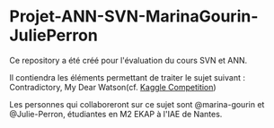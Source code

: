 # Projet-ANN-SVN-MarinaGourin-JuliePerron
Ce repository a été créé pour l'évaluation du cours SVN et ANN.

Il contiendra les éléments permettant de traiter le sujet suivant : Contradictory, My Dear Watson(cf. [Kaggle Competition](https://www.kaggle.com/c/contradictory-my-dear-watson?fbclid=IwAR1lU4IsechUdkH13HW55v5GyB9pJ41C03TRryX4aU1X_5zRkdkPsv14tLQ)) 

Les personnes qui collaboreront sur ce sujet sont @marina-gourin et @Julie-Perron, étudiantes en M2 EKAP à l'IAE de Nantes.
